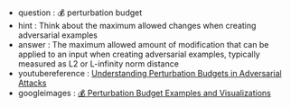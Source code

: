 - question : 💰 perturbation budget
- hint : Think about the maximum allowed changes when creating adversarial examples
- answer : The maximum allowed amount of modification that can be applied to an input when creating adversarial examples, typically measured as L2 or L-infinity norm distance
- youtubereference : <a href="https://www.youtube.com/watch?v=nNk8QSSiVQk" target="_blank">Understanding Perturbation Budgets in Adversarial Attacks</a>
- googleimages : <a href="https://www.google.com/search?q=💰+perturbation+budget+AI+security+machine+learning&tbm=isch" target="_blank">💰 Perturbation Budget Examples and Visualizations</a>
